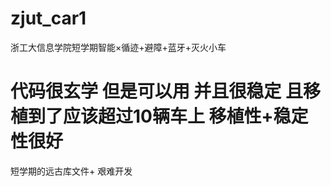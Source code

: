 # zjut_car1
浙工大信息学院短学期智能×循迹+避障+蓝牙+灭火小车

# 代码很玄学 但是可以用 并且很稳定 且移植到了应该超过10辆车上 移植性+稳定性很好 
短学期的远古库文件+ 艰难开发
